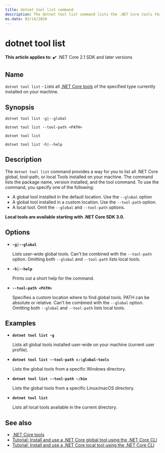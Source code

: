 ```yaml
---
title: dotnet tool list command
description: The dotnet tool list command lists the .NET Core tools that are installed on your machine.
ms.date: 02/14/2020
---
```

# dotnet tool list

**This article applies to:** ✔️ .NET Core 2.1 SDK and later versions

## Name

`dotnet tool list` - Lists all [.NET Core tools](global-tools.md) of the specified type currently installed on your machine.

## Synopsis

```dotnetcli
dotnet tool list -g|--global

dotnet tool list --tool-path <PATH>

dotnet tool list

dotnet tool list -h|--help
```

## Description

The `dotnet tool list` command provides a way for you to list all .NET Core global, tool-path, or local Tools installed on your machine. The command lists the package name, version installed, and the tool command.  To use the command, you specify one of the following:

* A global tool installed in the default location. Use the `--global` option
* A global tool installed in a custom location. Use the `--tool-path` option.
* A local tool. Omit the `--global` and `--tool-path` options.

**Local tools are available starting with .NET Core SDK 3.0.**

## Options

- **`-g|--global`**

  Lists user-wide global tools. Can't be combined with the `--tool-path` option. Omitting both `--global` and `--tool-path` lists local tools.

- **`-h|--help`**

  Prints out a short help for the command.

- **`--tool-path <PATH>`**

  Specifies a custom location where to find global tools. PATH can be absolute or relative. Can't be combined with the `--global` option. Omitting both `--global` and `--tool-path` lists local tools.

## Examples

- **`dotnet tool list -g`**

  Lists all global tools installed user-wide on your machine (current user profile).

- **`dotnet tool list --tool-path c:\global-tools`**

  Lists the global tools from a specific Windows directory.

- **`dotnet tool list --tool-path ~/bin`**

  Lists the global tools from a specific Linux/macOS directory.

- **`dotnet tool list`**

  Lists all local tools available in the current directory.

## See also

- [.NET Core tools](global-tools.md)
- [Tutorial: Install and use a .NET Core global tool using the .NET Core CLI](global-tools-how-to-use.md)
- [Tutorial: Install and use a .NET Core local tool using the .NET Core CLI](local-tools-how-to-use.md)
